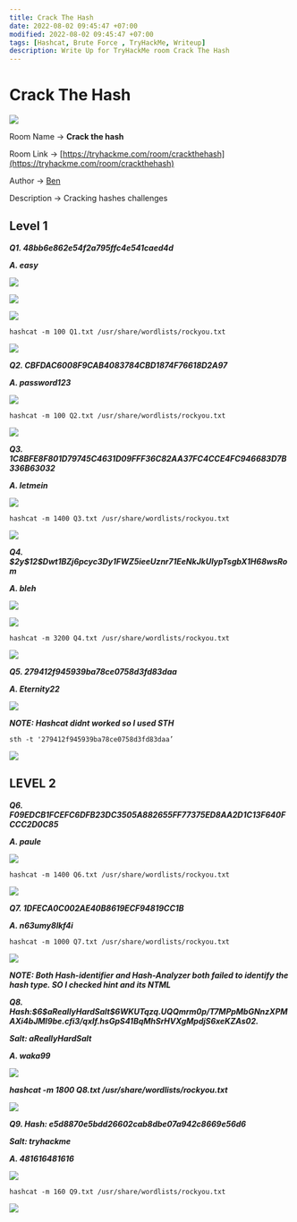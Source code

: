 ```yaml
---
title: Crack The Hash
date: 2022-08-02 09:45:47 +07:00
modified: 2022-08-02 09:45:47 +07:00
tags: [Hashcat, Brute Force , TryHackMe, Writeup]
description: Write Up for TryHackMe room Crack The Hash
---
```



# Crack The Hash


![](https://photos.squarezero.dev/file/abir-images/CrackTheHash/logo.jpeg)

Room Name → **Crack the hash**

Room Link → [https://tryhackme.com/room/crackthehash](https://tryhackme.com/room/crackthehash)

Author → [Ben](https://tryhackme.com/p/ben)

Description → Cracking hashes challenges

## Level 1

***Q1. 48bb6e862e54f2a795ffc4e541caed4d***

***A. easy***

![](https://photos.squarezero.dev/file/abir-images/CrackTheHash/1.png)

![](https://photos.squarezero.dev/file/abir-images/CrackTheHash/2.png)

![](https://photos.squarezero.dev/file/abir-images/CrackTheHash/3.png)

`hashcat -m 100 Q1.txt /usr/share/wordlists/rockyou.txt`

![](https://photos.squarezero.dev/file/abir-images/CrackTheHash/4.png)

***Q2. CBFDAC6008F9CAB4083784CBD1874F76618D2A97***

***A. password123***

![](https://photos.squarezero.dev/file/abir-images/CrackTheHash/5.png)

`hashcat -m 100 Q2.txt /usr/share/wordlists/rockyou.txt`

![](https://photos.squarezero.dev/file/abir-images/CrackTheHash/6.png)

***Q3. 1C8BFE8F801D79745C4631D09FFF36C82AA37FC4CCE4FC946683D7B336B63032***

***A. letmein***

![](https://photos.squarezero.dev/file/abir-images/CrackTheHash/7.png)

`hashcat -m 1400 Q3.txt /usr/share/wordlists/rockyou.txt`

![](https://photos.squarezero.dev/file/abir-images/CrackTheHash/8.png)

***Q4. \$2y\$12$Dwt1BZj6pcyc3Dy1FWZ5ieeUznr71EeNkJkUlypTsgbX1H68wsRom***

***A. bleh***

![](https://photos.squarezero.dev/file/abir-images/CrackTheHash/9.png)

![](https://photos.squarezero.dev/file/abir-images/CrackTheHash/10.png)

`hashcat -m 3200 Q4.txt /usr/share/wordlists/rockyou.txt`

![](https://photos.squarezero.dev/file/abir-images/CrackTheHash/11.png)

***Q5. 279412f945939ba78ce0758d3fd83daa***

***A. Eternity22***

![](https://photos.squarezero.dev/file/abir-images/CrackTheHash/12.png)

***NOTE: Hashcat didnt worked so I used STH***

`sth -t '279412f945939ba78ce0758d3fd83daa’`

![](https://photos.squarezero.dev/file/abir-images/CrackTheHash/13.png)

## LEVEL 2

***Q6. F09EDCB1FCEFC6DFB23DC3505A882655FF77375ED8AA2D1C13F640FCCC2D0C85***

***A. paule***

![](https://photos.squarezero.dev/file/abir-images/CrackTheHash/14.png)

`hashcat -m 1400 Q6.txt /usr/share/wordlists/rockyou.txt`

![](https://photos.squarezero.dev/file/abir-images/CrackTheHash/15.png)

***Q7. 1DFECA0C002AE40B8619ECF94819CC1B***

***A. n63umy8lkf4i***

`hashcat -m 1000 Q7.txt /usr/share/wordlists/rockyou.txt`

![](https://photos.squarezero.dev/file/abir-images/CrackTheHash/16.png)

***NOTE: Both Hash-identifier and Hash-Analyzer both failed to identify the hash type. SO I checked hint and its NTML***

***Q8. Hash:\$6\$aReallyHardSalt$6WKUTqzq.UQQmrm0p/T7MPpMbGNnzXPMAXi4bJMl9be.cfi3/qxIf.hsGpS41BqMhSrHVXgMpdjS6xeKZAs02.***

***Salt: aReallyHardSalt***

***A. waka99***

![](https://photos.squarezero.dev/file/abir-images/CrackTheHash/17.png)

***hashcat -m 1800 Q8.txt /usr/share/wordlists/rockyou.txt***

![](https://photos.squarezero.dev/file/abir-images/CrackTheHash/18.png)

***Q9. Hash: e5d8870e5bdd26602cab8dbe07a942c8669e56d6***

***Salt: tryhackme***

***A. 481616481616***

![](https://photos.squarezero.dev/file/abir-images/CrackTheHash/19.png)

`hashcat -m 160 Q9.txt /usr/share/wordlists/rockyou.txt`

![](https://photos.squarezero.dev/file/abir-images/CrackTheHash/20.png)